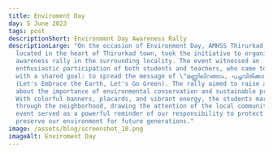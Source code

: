 ```yaml
---
title: Enviroment Day
day: 5 June 2023
tags: post
descriptionShort: Environment Day Awareness Rally
descriptionLarge: "On the occasion of Environment Day, AMHSS Thirurkad, a school
  located in the heart of Thirurkad town, took the initiative to organize an
  awareness rally in the surrounding locality. The event witnessed an
  enthusiastic participation of both students and teachers, who came together
  with a shared goal: to spread the message of \"മണ്ണിലിറങ്ങാം, പച്ചവിരിക്കാം\"
  (Let's Embrace the Earth, Let's Go Green). The rally aimed to raise awareness
  about the importance of environmental conservation and sustainable practices.
  With colorful banners, placards, and vibrant energy, the students marched
  through the neighborhood, drawing the attention of the local community. The
  event served as a powerful reminder of our responsibility to protect and
  preserve our environment for future generations."
image: /assets/blog/screenshot_18.png
imageAlt: Enviroment Day
---
```

